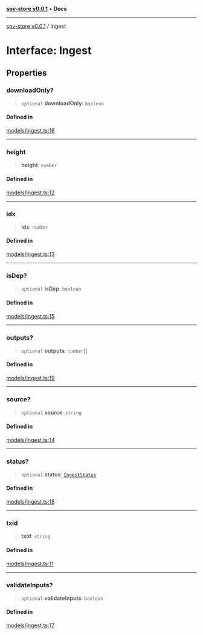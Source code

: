 [**spv-store v0.0.1**](../README.md) • **Docs**

***

[spv-store v0.0.1](../globals.md) / Ingest

# Interface: Ingest

## Properties

### downloadOnly?

> `optional` **downloadOnly**: `boolean`

#### Defined in

[models/ingest.ts:16](https://github.com/shruggr/ts-casemod-spv/blob/56b4750a08daabb55f614a1b84ddcb1eb8c8c7fb/src/models/ingest.ts#L16)

***

### height

> **height**: `number`

#### Defined in

[models/ingest.ts:12](https://github.com/shruggr/ts-casemod-spv/blob/56b4750a08daabb55f614a1b84ddcb1eb8c8c7fb/src/models/ingest.ts#L12)

***

### idx

> **idx**: `number`

#### Defined in

[models/ingest.ts:13](https://github.com/shruggr/ts-casemod-spv/blob/56b4750a08daabb55f614a1b84ddcb1eb8c8c7fb/src/models/ingest.ts#L13)

***

### isDep?

> `optional` **isDep**: `boolean`

#### Defined in

[models/ingest.ts:15](https://github.com/shruggr/ts-casemod-spv/blob/56b4750a08daabb55f614a1b84ddcb1eb8c8c7fb/src/models/ingest.ts#L15)

***

### outputs?

> `optional` **outputs**: `number`[]

#### Defined in

[models/ingest.ts:19](https://github.com/shruggr/ts-casemod-spv/blob/56b4750a08daabb55f614a1b84ddcb1eb8c8c7fb/src/models/ingest.ts#L19)

***

### source?

> `optional` **source**: `string`

#### Defined in

[models/ingest.ts:14](https://github.com/shruggr/ts-casemod-spv/blob/56b4750a08daabb55f614a1b84ddcb1eb8c8c7fb/src/models/ingest.ts#L14)

***

### status?

> `optional` **status**: [`IngestStatus`](../enumerations/IngestStatus.md)

#### Defined in

[models/ingest.ts:18](https://github.com/shruggr/ts-casemod-spv/blob/56b4750a08daabb55f614a1b84ddcb1eb8c8c7fb/src/models/ingest.ts#L18)

***

### txid

> **txid**: `string`

#### Defined in

[models/ingest.ts:11](https://github.com/shruggr/ts-casemod-spv/blob/56b4750a08daabb55f614a1b84ddcb1eb8c8c7fb/src/models/ingest.ts#L11)

***

### validateInputs?

> `optional` **validateInputs**: `boolean`

#### Defined in

[models/ingest.ts:17](https://github.com/shruggr/ts-casemod-spv/blob/56b4750a08daabb55f614a1b84ddcb1eb8c8c7fb/src/models/ingest.ts#L17)

